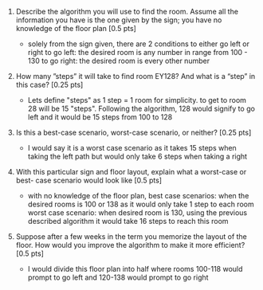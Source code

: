 1. Describe the algorithm you will use to find the room. Assume all the
information you have is the one given by the sign; you have no
knowledge of the floor plan [0.5 pts]
    -   solely from the sign given, there are 2 conditions to either
    go left or right 
    to go left: the desired room is any number in range from
    100 - 130
    to go right: the desired room is every other number

2. How many ”steps” it will take to find room EY128? And what is a “step” in
this case? [0.25 pts]
    -   Lets define "steps" as 1 step = 1 room for simplicity. to get to room 28
    will be 15 "steps". Following the algorithm, 128 would signify to go left
    and it would be 15 steps from 100 to 128 

3. Is this a best-case scenario, worst-case scenario, or neither? [0.25 pts] 
    -   I would say it is a worst case scenario as it takes 15 steps when taking the 
    left path but would only take 6 steps when taking a right

4. With this particular sign and floor layout, explain what a worst-case or best-
case scenario would look like [0.5 pts]
    -   with no knowledge of the floor plan,
    best case scenarios: 
    when the desired rooms is 100 or 138 as it would only take 1 step
    to each room 
    worst case scenario: 
    when desired room is 130, using the previous described algorithm it would
    take 16 steps to reach this room

5. Suppose after a few weeks in the term you memorize the layout of the floor.
How would you improve the algorithm to make it more efficient? [0.5 pts]
    -   I would divide this floor plan into half where rooms 100-118 would
    prompt to go left and 120-138 would prompt to go right

